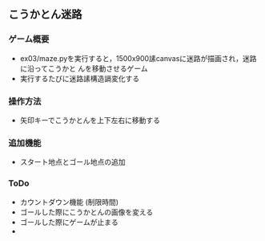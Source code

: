## こうかとん迷路

### ゲーム概要
- ex03/maze.pyを実行すると，1500x900䛾canvasに迷路が描画され，迷路に沿ってこうかと
んを移動させるゲーム
- 実行するたびに迷路䛾構造䛿変化する
### 操作方法
- 矢印キーでこうかとんを上下左右に移動する

### 追加機能
- スタート地点とゴール地点の追加

### ToDo
- カウントダウン機能 (制限時間)
- ゴールした際にこうかとんの画像を変える
- ゴールした際にゲームが止まる
- 
